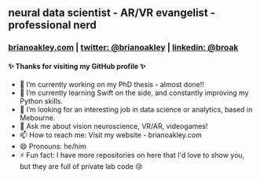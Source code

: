 ## neural data scientist - AR/VR evangelist - professional nerd
### [brianoakley.com](brianoakley.com) | [twitter: @brianoakley](twitter.com/brianoakley) | [linkedin: @broak](linkedin.com/in/broak)

#### ✨ Thanks for visiting my GitHub profile ✨

- 🔭 I’m currently working on my PhD thesis - almost done!!
- 🌱 I’m currently learning Swift on the side, and constantly improving my Python skills.
- 🤔 I’m looking for an interesting job in data science or analytics, based in Mebourne.
- 💬 Ask me about vision neuroscience, VR/AR, videogames!
- 📫 How to reach me: Visit my website - brianoakley.com
- 😄 Pronouns: he/him
- ⚡ Fun fact: I have more repositories on here that I'd love to show you, but they are full of private lab code 😢

<!--
**broak/broak** is a ✨ _special_ ✨ repository because its `README.md` (this file) appears on your GitHub profile.

Here are some ideas to get you started: 👋

- 🔭 I’m currently working on ...
- 🌱 I’m currently learning ...
- 👯 I’m looking to collaborate on ...
- 🤔 I’m looking for help with ...
- 💬 Ask me about ...
- 📫 How to reach me: ...
- 😄 Pronouns: ...
- ⚡ Fun fact: ...
-->
